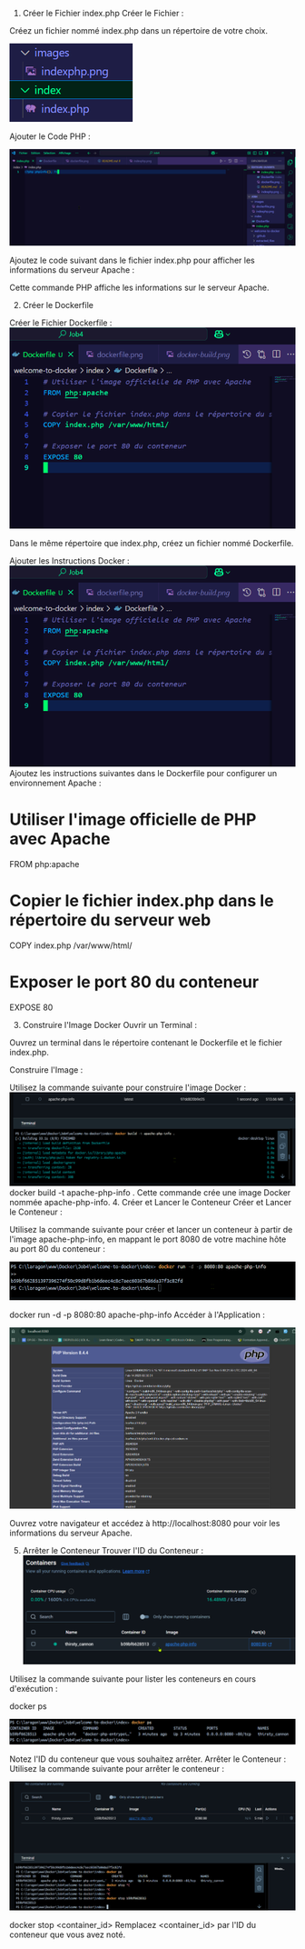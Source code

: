 1. Créer le Fichier index.php
Créer le Fichier :

Créez un fichier nommé index.php dans un répertoire de votre choix.

![alt text](images/indexphp.png)

Ajouter le Code PHP :

![alt text](images/phpcode.png)

Ajoutez le code suivant dans le fichier index.php pour afficher les informations du serveur Apache :

<?php phpinfo(); ?>

Cette commande PHP affiche les informations sur le serveur Apache.

2. Créer le Dockerfile

Créer le Fichier Dockerfile :
![alt text](images/dockerfile.png)

Dans le même répertoire que index.php, créez un fichier nommé Dockerfile.

Ajouter les Instructions Docker :
![alt text](images/dockerfile.png)
Ajoutez les instructions suivantes dans le Dockerfile pour configurer un environnement Apache :

# Utiliser l'image officielle de PHP avec Apache
FROM php:apache

# Copier le fichier index.php dans le répertoire du serveur web
COPY index.php /var/www/html/

# Exposer le port 80 du conteneur
EXPOSE 80

3. Construire l'Image Docker
Ouvrir un Terminal :

Ouvrez un terminal dans le répertoire contenant le Dockerfile et le fichier index.php.

Construire l'Image :

Utilisez la commande suivante pour construire l'image Docker :
![alt text](images/docker-build.png)
docker build -t apache-php-info .
Cette commande crée une image Docker nommée apache-php-info.
4. Créer et Lancer le Conteneur
Créer et Lancer le Conteneur :

Utilisez la commande suivante pour créer et lancer un conteneur à partir de l'image apache-php-info, en mappant le port 8080 de votre machine hôte au port 80 du conteneur :

![alt text](images/docker-run.png)

docker run -d -p 8080:80 apache-php-info
Accéder à l'Application :

![alt text](images/localhost.png)

Ouvrez votre navigateur et accédez à http://localhost:8080 pour voir les informations du serveur Apache.


5. Arrêter le Conteneur
Trouver l'ID du Conteneur : ![alt text](images/container-id.png)

Utilisez la commande suivante pour lister les conteneurs en cours d'exécution :

docker ps

![alt text](images/docker-ps.png)

Notez l'ID du conteneur que vous souhaitez arrêter.
Arrêter le Conteneur :
Utilisez la commande suivante pour arrêter le conteneur :

![alt text](images/docker-stop.png)

docker stop <container_id>
Remplacez <container_id> par l'ID du conteneur que vous avez noté.